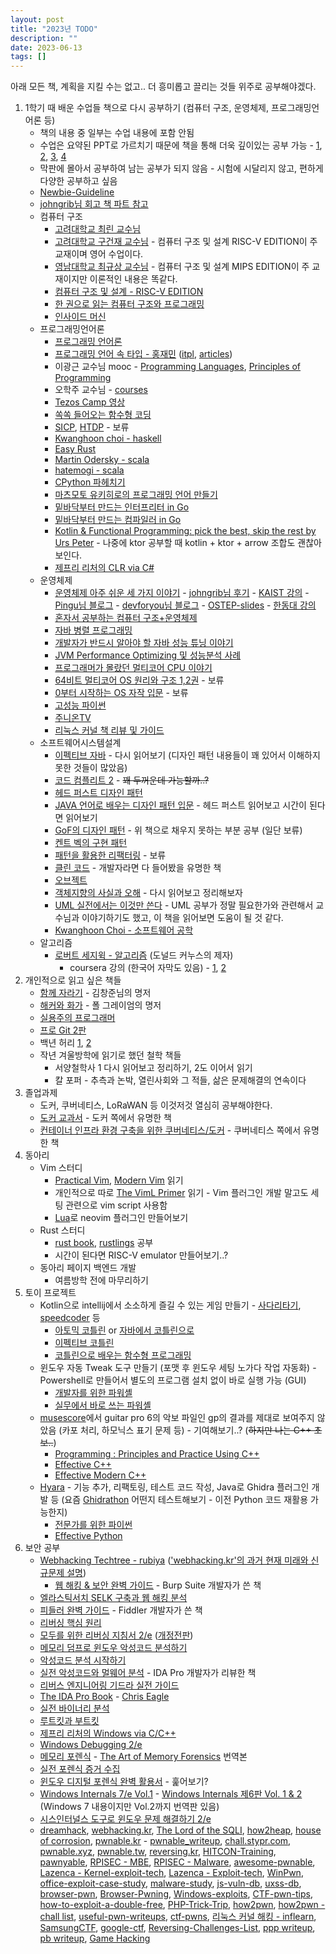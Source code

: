 ```yaml
---
layout: post
title: "2023년 TODO"
description: ""
date: 2023-06-13
tags: []
---
```


아래 모든 책, 계획을 지킬 수는 없고.. 더 흥미롭고 끌리는 것들 위주로 공부해야겠다.

1. 1학기 때 배운 수업들 책으로 다시 공부하기 (컴퓨터 구조, 운영체제, 프로그래밍언어론 등)
    * 책의 내용 중 일부는 수업 내용에 포함 안됨
    * 수업은 요약된 PPT로 가르치기 때문에 책을 통해 더욱 깊이있는 공부 가능 - <a href="https://johngrib.github.io/wiki/people/bill-joy/#from-%EC%9A%B4%EC%98%81%EC%B2%B4%EC%A0%9C-%EC%95%84%EC%A3%BC-%EC%89%AC%EC%9A%B4-%EC%84%B8-%EA%B0%80%EC%A7%80-%EC%9D%B4%EC%95%BC%EA%B8%B0">1</a>, <a href="https://johngrib.github.io/wiki/cmd/man/#from-%EC%9A%B4%EC%98%81%EC%B2%B4%EC%A0%9C-%EC%95%84%EC%A3%BC-%EC%89%AC%EC%9A%B4-%EC%84%B8-%EA%B0%80%EC%A7%80-%EC%9D%B4%EC%95%BC%EA%B8%B0">2</a>, <a href="https://johngrib.github.io/wiki/jargon/lampson-s-law/#fn:three-45">3</a>, <a href="https://johngrib.github.io/wiki/jargon/another-level-of-indirection/#from-%EC%9A%B4%EC%98%81%EC%B2%B4%EC%A0%9C-%EC%95%84%EC%A3%BC-%EC%89%AC%EC%9A%B4-%EC%84%B8-%EA%B0%80%EC%A7%80-%EC%9D%B4%EC%95%BC%EA%B8%B0">4</a>
    * 막판에 몰아서 공부하여 남는 공부가 되지 않음 - 시험에 시달리지 않고, 편하게 다양한 공부하고 싶음
    * <a href="https://github.com/pr0gr4m/Newbie-Guideline">Newbie-Guideline</a>
    * <a href="https://johngrib.github.io/wiki/review/">johngrib님 회고 책 파트 참고</a>
    * 컴퓨터 구조
        * <a href="http://www.kocw.net/home/cview.do?cid=26adea597863b523">고려대학교 최린 교수님</a>
        * <a href="http://www.kocw.net/home/cview.do?cid=ece82002147d50b3">고려대학교 구건재 교수님</a> - 컴퓨터 구조 및 설계 RISC-V EDITION이 주 교재이며 영어 수업이다.
        * <a href="http://www.kocw.or.kr/home/cview.do?cid=16bd07027739ad22">영남대학교 최규상 교수님</a> - 컴퓨터 구조 및 설계 MIPS EDITION이 주 교재이지만 이론적인 내용은 똑같다.
        * <a href="https://www.yes24.com/Product/Goods/109158885">컴퓨터 구조 및 설계 - RISC-V EDITION</a>
        * <a href="https://www.yes24.com/Product/Goods/98997716">한 권으로 읽는 컴퓨터 구조와 프로그래밍</a>
        * <a href="https://www.yes24.com/Product/Goods/2505514">인사이드 머신</a>
    * 프로그래밍언어론
        * <a href="https://www.yes24.com/Product/Goods/8305856">프로그래밍 언어론</a>
        * <a href="https://blog.hjaem.info/2">프로그래밍 언어 속 타입 - 홍재민</a> (<a href="https://hjaem.info/itpl">itpl</a>, <a href="https://hjaem.info/articles/main">articles</a>)
        * 이광근 교수님 mooc - <a href="http://kwangkeunyi.snu.ac.kr/4190.310/mooc/">Programming Languages</a>, <a href="http://kwangkeunyi.snu.ac.kr/4190.210/mooc/">Principles of Programming</a>
        * 오학주 교수님 - <a href="http://prl.korea.ac.kr/~pronto/home/courses.html">courses</a>
        * <a href="https://www.youtube.com/playlist?list=PLZpTeDBqYB-JalhMRHEEHFq3nQXaUnaI8">Tezos Camp 영상</a>
        * <a href="https://www.yes24.com/Product/Goods/108748841">쏙쏙 들어오는 함수형 코딩</a>
        * <a href="https://www.yes24.com/Product/Goods/4853907">SICP</a>, <a href="https://www.yes24.com/Product/Goods/4853907">HTDP</a> - 보류
        * <a href="https://www.youtube.com/playlist?list=PLhbaMvGyp99_NphAX7k5OqcM1fXLZne8t">Kwanghoon choi - haskell</a>
        * <a href="https://www.youtube.com/playlist?list=PLfllocyHVgsSJf1zO6k6o3SX2mbZjAqYE">Easy Rust</a>
        * <a href="https://www.coursera.org/instructor/~672627">Martin Odersky - scala</a>
        * <a href="https://www.youtube.com/playlist?list=PL8kmk2VivDmRueOZS4aKm0xUlYp0frQQS">hatemogi - scala</a>
        * <a href="https://www.yes24.com/Product/Goods/112893907">CPython 파헤치기</a>
        * <a href="https://www.yes24.com/Product/Goods/74031333">마츠모토 유키히로의 프로그래밍 언어 만들기</a>
        * <a href="https://www.yes24.com/Product/Goods/103157156">밑바닥부터 만드는 인터프리터 in Go</a>
        * <a href="https://www.yes24.com/Product/Goods/103099817">밑바닥부터 만드는 컴파일러 in Go</a>
        * <a href="https://youtu.be/Ed3t4WAe0Co">Kotlin & Functional Programming: pick the best, skip the rest by Urs Peter</a> - 나중에 ktor 공부할 때 kotlin + ktor + arrow 조합도 괜찮아 보인다.
        * <a href="https://www.yes24.com/Product/Goods/15169403">제프리 리처의 CLR via C#</a>
    * 운영체제
        * <a href="https://www.yes24.com/Product/Goods/93738334">운영체제 아주 쉬운 세 가지 이야기</a> - <a href="https://johngrib.github.io/wiki/review/2023/">johngrib님 후기</a> - <a href="https://oslab.kaist.ac.kr/ostepslides/">KAIST 강의</a> - <a href="https://icksw.tistory.com/53">Pingu님 블로그</a> - <a href="https://devforyou.tistory.com/category/%E2%80%A2Compter%20Science/Operating%20System?page=5">devforyou님 블로그</a> - <a href="https://github.com/HexHive/OSTEP-slides">OSTEP-slides</a> - <a href="https://github.com/hongshin/OperatingSystem">한동대 강의</a>
        * <a href="https://www.yes24.com/Product/Goods/111378840">혼자서 공부하는 컴퓨터 구조+운영체제</a>
        * <a href="https://www.yes24.com/Product/Goods/3015162">자바 병렬 프로그래밍</a>
        * <a href="https://www.yes24.com/Product/Goods/11261731">개발자가 반드시 알아야 할 자바 성능 튜닝 이야기</a>
        * <a href="https://www.yes24.com/Product/Goods/51095692">JVM Performance Optimizing 및 성능분석 사례</a>
        * <a href="https://www.yes24.com/Product/Goods/3858484">프로그래머가 몰랐던 멀티코어 CPU 이야기</a>
        * <a href="https://www.yes24.com/Product/Goods/65061299">64비트 멀티코어 OS 원리와 구조 1,2권</a> - 보류
        * <a href="https://www.yes24.com/Product/Goods/110209562">0부터 시작하는 OS 자작 입문</a> - 보류
        * <a href="https://www.yes24.com/Product/Goods/99474941">고성능 파이썬</a>
        * <a href="https://www.youtube.com/playlist?list=PLHqxB9kMLLaOs2BM2KbuvttBYCgDoFm-5">주니온TV</a>
        * <a href="https://pr0gr4m.tistory.com/entry/%EB%A6%AC%EB%88%85%EC%8A%A4-%EC%BB%A4%EB%84%90-%EC%B1%85-%EB%A6%AC%EB%B7%B0-%EB%B0%8F-%EA%B0%80%EC%9D%B4%EB%93%9C">리눅스 커널 책 리뷰 및 가이드</a>
    * 소프트웨어시스템설계
        * <a href="https://www.yes24.com/Product/Goods/65551284">이펙티브 자바</a> - 다시 읽어보기 (디자인 패턴 내용들이 꽤 있어서 이해하지 못한 것들이 많았음)
        * <a href="https://www.yes24.com/Product/Goods/44130507">코드 컴플리트 2</a> - ~~꽤 두꺼운데 가능할까..?~~
        * <a href="https://www.yes24.com/Product/Goods/108192370">헤드 퍼스트 디자인 패턴</a>
        * <a href="https://www.yes24.com/Product/Goods/115576266">JAVA 언어로 배우는 디자인 패턴 입문</a> - 헤드 퍼스트 읽어보고 시간이 된다면 읽어보기
        * <a href="https://www.yes24.com/Product/Goods/17525598">GoF의 디자인 패턴</a> - 위 책으로 채우지 못하는 부분 공부 (일단 보류)
        * <a href="https://www.yes24.com/Product/Goods/2824034">켄트 벡의 구현 패턴</a>
        * <a href="https://www.yes24.com/Product/Goods/14752528">패턴을 활용한 리팩터링</a> - 보류
        * <a href="https://www.yes24.com/Product/Goods/11681152">클린 코드</a> - 개발자라면 다 들어봤을 유명한 책
        * <a href="https://www.yes24.com/Product/Goods/74219491">오브젝트</a>
        * <a href="https://www.yes24.com/Product/Goods/18249021">객체지향의 사실과 오해</a> - 다시 읽어보고 정리해보자
        * <a href="https://www.yes24.com/Product/Goods/4492519">UML 실전에서는 이것만 쓴다</a> - UML 공부가 정말 필요한가와 관련해서 교수님과 이야기하기도 했고, 이 책을 읽어보면 도움이 될 것 같다.
        * <a href="https://www.youtube.com/playlist?list=PLhbaMvGyp9995LqdV5SpP4NddFCE1BylW">Kwanghoon Choi - 소프트웨어 공학</a>
    * 알고리즘
        * <a href="https://www.yes24.com/Product/Goods/67454658">로버트 세지윅 - 알고리즘</a> (도널드 커누스의 제자)
            * coursera 강의 (한국어 자막도 있음) - <a href="https://www.coursera.org/learn/algorithms-part1">1</a>, <a href="https://www.coursera.org/learn/algorithms-part2">2</a>
2. 개인적으로 읽고 싶은 책들
    * <a href="https://www.yes24.com/Product/Goods/67350256">함께 자라기</a> - 김창준님의 명저
    * <a href="https://www.yes24.com/Product/Goods/11775130">해커와 화가</a> - 폴 그레이엄의 명저
    * <a href="https://www.yes24.com/Product/Goods/107077663">실용주의 프로그래머</a>
    * <a href="https://www.yes24.com/Product/Goods/24841824">프로 Git 2판</a>
    * 백년 허리 <a href="https://www.yes24.com/Product/Goods/99360153">1</a>, <a href="https://www.yes24.com/Product/Goods/101624325">2</a>
    * 작년 겨울방학에 읽기로 했던 철학 책들
        * 서양철학사 1 다시 읽어보고 정리하기, 2도 이어서 읽기
        * 칼 포퍼 - 추측과 논박, 열린사회와 그 적들, 삶은 문제해결의 연속이다
3. 졸업과제
    * 도커, 쿠버네티스, LoRaWAN 등 이것저것 열심히 공부해야한다.
    * <a href="https://www.yes24.com/Product/Goods/111408749">도커 교과서</a> - 도커 쪽에서 유명한 책
    * <a href="https://www.yes24.com/Product/Goods/102099414">컨테이너 인프라 환경 구축을 위한 쿠버네티스/도커</a> - 쿠버네티스 쪽에서 유명한 책
4. 동아리
    * Vim 스터디
        * <a href="https://www.yes24.com/Product/Goods/36686205">Practical Vim</a>, <a href="https://pragprog.com/titles/modvim/modern-vim/">Modern Vim</a> 읽기
        * 개인적으로 따로 <a href="https://www.oreilly.com/library/view/the-viml-primer/9781680500585/">The VimL Primer</a> 읽기 - Vim 플러그인 개발 말고도 세팅 관련으로 vim script 사용함
        * <a href="https://www.yes24.com/Product/Goods/13866819">Lua</a>로 neovim 플러그인 만들어보기
    * Rust 스터디
        * <a href="https://rinthel.github.io/rust-lang-book-ko/">rust book</a>, <a href="https://github.com/rust-lang/rustlings">rustlings</a> 공부
        * 시간이 된다면 RISC-V emulator 만들어보기..?
    * 동아리 페이지 백엔드 개발
        * 여름방학 전에 마무리하기
5. 토이 프로젝트
    * Kotlin으로 intellij에서 소소하게 즐길 수 있는 게임 만들기 - <a href="https://en.wikipedia.org/wiki/Ghost_Leg">사다리타기</a>, <a href="https://www.speedcoder.net/">speedcoder</a> 등
        * <a href="https://www.yes24.com/Product/Goods/117817486">아토믹 코틀린</a> or <a href="https://www.yes24.com/Product/Goods/115221699">자바에서 코틀린으로</a>
        * <a href="https://www.yes24.com/Product/Goods/106225986">이펙티브 코틀린</a>
        * <a href="https://www.yes24.com/Product/Goods/84899008">코틀린으로 배우는 함수형 프로그래밍</a>
    * 윈도우 자동 Tweak 도구 만들기 (포맷 후 윈도우 세팅 노가다 작업 자동화) - Powershell로 만들어서 별도의 프로그램 설치 없이 바로 실행 가능 (GUI)
        * <a href="https://www.yes24.com/Product/Goods/12759997">개발자를 위한 파워셸</a>
        * <a href="https://www.yes24.com/Product/Goods/59058752">실무에서 바로 쓰는 파워셸</a>
    * <a href="https://github.com/musescore/MuseScore">musescore</a>에서 guitar pro 6의 악보 파일인 gp의 결과를 제대로 보여주지 않았음 (카포 처리, 하모닉스 표기 문제 등) - 기여해보기..? (~~하지만 나는 C++ 초보..~~)
        * <a href="https://www.yes24.com/Product/Goods/23207535">Programming : Principles and Practice Using C++</a>
        * <a href="https://www.yes24.com/Product/Goods/17525589">Effective C++</a>
        * <a href="https://www.yes24.com/Product/Goods/20288684">Effective Modern C++</a>
    * <a href="https://github.com/hyuunnn/Hyara">Hyara</a> - 기능 추가, 리팩토링, 테스트 코드 작성, Java로 Ghidra 플러그인 개발 등 (요즘 <a href="https://github.com/mandiant/Ghidrathon">Ghidrathon</a> 어떤지 테스트해보기 - 이전 Python 코드 재활용 가능한지)
        * <a href="https://www.yes24.com/Product/Goods/30231768">전문가를 위한 파이썬</a>
        * <a href="https://www.yes24.com/Product/Goods/94197582">Effective Python</a>
6. 보안 공부
    * <a href="https://blog.rubiya.kr/index.php/2019/07/26/webhacking-techtree/">Webhacking Techtree - rubiya</a> (<a href="https://youtu.be/6eZjA4IiBzc">'webhacking.kr'의 과거 현재 미래와 신규문제 설명</a>)
        * <a href="https://www.yes24.com/Product/Goods/14275829">웹 해킹 & 보안 완벽 가이드</a> - Burp Suite 개발자가 쓴 책
    * <a href="https://www.yes24.com/Product/Goods/79928972">엘라스틱서치 SELK 구축과 웹 해킹 분석</a>
    * <a href="https://www.yes24.com/Product/Goods/11006370">피들러 완벽 가이드</a> - Fiddler 개발자가 쓴 책
    * <a href="https://www.yes24.com/Product/Goods/7529742">리버싱 핵심 원리</a>
    * <a href="https://www.yes24.com/Product/Goods/98243162">모두를 위한 리버싱 지침서 2/e</a> (<a href="https://www.yes24.com/Product/Goods/15903167">개정전판</a>)
    * <a href="https://www.yes24.com/Product/Goods/74619954">메모리 덤프로 윈도우 악성코드 분석하기</a>
    * <a href="https://www.yes24.com/Product/Goods/92909426">악성코드 분석 시작하기</a>
    * <a href="https://www.yes24.com/Product/Goods/11185291">실전 악성코드와 멀웨어 분석</a> - IDA Pro 개발자가 리뷰한 책
    * <a href="https://www.yes24.com/Product/Goods/105860918">리버스 엔지니어링 기드라 실전 가이드</a>
    * <a href="https://www.yes24.com/Product/Goods/7374471">The IDA Pro Book</a> - <a href="https://github.com/cseagle">Chris Eagle</a>
    * <a href="https://www.yes24.com/Product/Goods/97964411">실전 바이너리 분석</a>
    * <a href="https://www.yes24.com/Product/Goods/116476357">루트킷과 부트킷</a>
    * <a href="https://www.yes24.com/Product/Goods/3205340">제프리 리처의 Windows via C/C++</a>
    * <a href="https://www.yes24.com/Product/Goods/66816029">Windows Debugging 2/e</a>
    * <a href="https://www.yes24.com/Product/Goods/19014425">메모리 포렌식</a> - <a href="https://www.amazon.com/Art-Memory-Forensics-Detecting-Malware/dp/1118825098">The Art of Memory Forensics</a> 번역본
    * <a href="https://www.yes24.com/Product/Goods/67532904">실전 포렌식 증거 수집</a>
    * <a href="https://www.yes24.com/Product/Goods/114856263">윈도우 디지털 포렌식 완벽 활용서</a> - 훑어보기?
    * <a href="https://www.yes24.com/Product/Goods/57905305">Windows Internals 7/e Vol.1</a> - <a href="https://www.yes24.com/Product/Goods/12798958">Windows Internals 제6판 Vol. 1 & 2</a> (Windows 7 내용이지만 Vol.2까지 번역판 있음)
    * <a href="https://www.yes24.com/Product/Goods/59310161">시스인터널스 도구로 윈도우 문제 해결하기 2/e</a>
    * <a href="https://dreamhack.io/">dreamhack</a>, <a href="https://webhacking.kr/">webhacking.kr</a>, <a href="https://los.rubiya.kr/">The Lord of the SQLI</a>, <a href="https://github.com/shellphish/how2heap">how2heap</a>, <a href="https://github.com/CptGibbon/House-of-Corrosion">house of corrosion</a>, <a href="https://pwnable.kr/">pwnable.kr</a> - <a href="https://research.checkpoint.com/wp-content/uploads/2020/03/pwnable_writeup.pdf">pwnable_writeup</a>, <a href="https://github.com/stypr/chall.stypr.com">chall.stypr.com</a>, <a href="https://pwnable.xyz/">pwnable.xyz</a>, <a href="https://pwnable.tw/">pwnable.tw</a>, <a href="http://reversing.kr/">reversing.kr</a>, <a href="https://github.com/scwuaptx/HITCON-Training">HITCON-Training</a>, <a href="https://github.com/ptr-yudai/pawnyable">pawnyable</a>, <a href="https://github.com/RPISEC/MBE">RPISEC - MBE</a>, <a href="https://github.com/RPISEC/Malware">RPISEC - Malware</a>, <a href="https://github.com/vxresearch/awesome-pwnable">awesome-pwnable</a>, <a href="https://github.com/Lazenca/Kernel-exploit-tech">Lazenca - Kernel-exploit-tech</a>, <a href="https://github.com/Lazenca/Exploit-tech">Lazenca - Exploit-tech</a>, <a href="https://github.com/leesh3288/WinPwn">WinPwn</a>, <a href="https://github.com/houjingyi233/office-exploit-case-study">office-exploit-case-study</a>, <a href="https://github.com/albertzsigovits/malware-study">malware-study</a>, <a href="https://github.com/tunz/js-vuln-db">js-vuln-db</a>, <a href="https://github.com/Metnew/uxss-db">uxss-db</a>, <a href="https://github.com/m1ghtym0/browser-pwn">browser-pwn</a>, <a href="https://github.com/SpiralBL0CK/Browser-Pwning-">Browser-Pwning</a>, <a href="https://github.com/lyshark/Windows-exploits">Windows-exploits</a>, <a href="https://github.com/Naetw/CTF-pwn-tips">CTF-pwn-tips</a>, <a href="https://github.com/stong/how-to-exploit-a-double-free">how-to-exploit-a-double-free</a>, <a href="https://github.com/munsiwoo/PHP-Trick-Trip">PHP-Trick-Trip</a>, <a href="https://github.com/migraine-sudo/how2pwn">how2pwn</a>, <a href="https://github.com/LAYER7KR/how2pwn/blob/master/challenge-list.md">how2pwn - chall list</a>, <a href="https://github.com/andreafioraldi/useful-pwn-writeups">useful-pwn-writeups</a>, <a href="https://github.com/BrieflyX/ctf-pwns">ctf-pwns</a>, <a href="https://www.inflearn.com/course/%EB%A6%AC%EB%88%85%EC%8A%A4-%EC%BB%A4%EB%84%90-%ED%95%B4%ED%82%B9">리눅스 커널 해킹 - inflearn</a>, <a href="https://github.com/SSTF-Office/SamsungCTF">SamsungCTF</a>, <a href="https://github.com/google/google-ctf">google-ctf</a>, <a href="https://github.com/N4NU/Reversing-Challenges-List">Reversing-Challenges-List</a>, <a href="https://github.com/pwning/public-writeup">ppp writeup</a>, <a href="https://github.com/perfectblue/ctf-writeups">pb writeup</a>, <a href="https://hyuunnn.github.io/2023/05/15/game-hacking/">Game Hacking</a>
